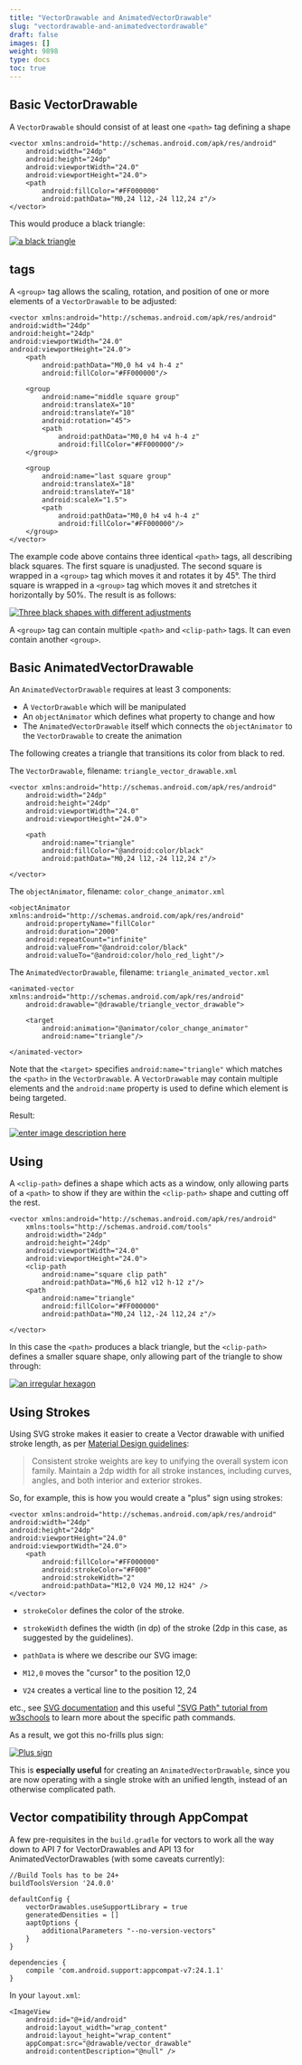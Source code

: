 ```yaml
---
title: "VectorDrawable and AnimatedVectorDrawable"
slug: "vectordrawable-and-animatedvectordrawable"
draft: false
images: []
weight: 9898
type: docs
toc: true
---
```


## Basic VectorDrawable
A `VectorDrawable` should consist of at least one `<path>` tag defining a shape

    <vector xmlns:android="http://schemas.android.com/apk/res/android"
        android:width="24dp"
        android:height="24dp"
        android:viewportWidth="24.0"
        android:viewportHeight="24.0">
        <path
            android:fillColor="#FF000000"
            android:pathData="M0,24 l12,-24 l12,24 z"/>
    </vector>

This would produce a black triangle:

[![a black triangle][1]][1]


  [1]: http://i.stack.imgur.com/Z6ccY.png

## <group> tags
A `<group>` tag allows the scaling, rotation, and position of one or more elements of a `VectorDrawable` to be adjusted:

    <vector xmlns:android="http://schemas.android.com/apk/res/android"
    android:width="24dp"
    android:height="24dp"
    android:viewportWidth="24.0"
    android:viewportHeight="24.0">
        <path
            android:pathData="M0,0 h4 v4 h-4 z"
            android:fillColor="#FF000000"/>
    
        <group
            android:name="middle square group"
            android:translateX="10"
            android:translateY="10"
            android:rotation="45">
            <path
                android:pathData="M0,0 h4 v4 h-4 z"
                android:fillColor="#FF000000"/>
        </group>

        <group
            android:name="last square group"
            android:translateX="18"
            android:translateY="18"
            android:scaleX="1.5">
            <path
                android:pathData="M0,0 h4 v4 h-4 z"
                android:fillColor="#FF000000"/>
        </group>
    </vector>

The example code above contains three identical `<path>` tags, all describing black squares. The first square is unadjusted. The second square is wrapped in a `<group>` tag which moves it and rotates it by 45°. The third square is wrapped in a `<group>` tag which moves it and stretches it horizontally by 50%. The result is as follows:

[![Three black shapes with different adjustments][1]][1]

A `<group>` tag can contain multiple `<path>` and `<clip-path>` tags. It can even contain another `<group>`.

  [1]: http://i.stack.imgur.com/ixC6R.png

## Basic AnimatedVectorDrawable
An `AnimatedVectorDrawable` requires at least 3 components:

 - A `VectorDrawable` which will be manipulated
 - An `objectAnimator` which defines what property to change and how
 - The `AnimatedVectorDrawable` itself which connects the `objectAnimator` to the `VectorDrawable` to create the animation

The following creates a triangle that transitions its color from black to red.

The `VectorDrawable`, filename: `triangle_vector_drawable.xml`

    <vector xmlns:android="http://schemas.android.com/apk/res/android"
        android:width="24dp"
        android:height="24dp"
        android:viewportWidth="24.0"
        android:viewportHeight="24.0">

        <path
            android:name="triangle"
            android:fillColor="@android:color/black"
            android:pathData="M0,24 l12,-24 l12,24 z"/>

    </vector>

The `objectAnimator`, filename: `color_change_animator.xml`

    <objectAnimator xmlns:android="http://schemas.android.com/apk/res/android"
        android:propertyName="fillColor"
        android:duration="2000"
        android:repeatCount="infinite"
        android:valueFrom="@android:color/black"
        android:valueTo="@android:color/holo_red_light"/>

The `AnimatedVectorDrawable`, filename: `triangle_animated_vector.xml`

    <animated-vector xmlns:android="http://schemas.android.com/apk/res/android"
        android:drawable="@drawable/triangle_vector_drawable">

        <target
            android:animation="@animator/color_change_animator"
            android:name="triangle"/>

    </animated-vector>

Note that the `<target>` specifies `android:name="triangle"` which matches the `<path>` in the `VectorDrawable`. A `VectorDrawable` may contain multiple elements and the `android:name` property is used to define which element is being targeted.

Result:

[![enter image description here][1]][1]


  [1]: http://i.stack.imgur.com/4j17r.gif

## Using <clip-path>
A `<clip-path>` defines a shape which acts as a window, only allowing parts of a `<path>` to show if they are within the `<clip-path>` shape and cutting off the rest.

    <vector xmlns:android="http://schemas.android.com/apk/res/android"
        xmlns:tools="http://schemas.android.com/tools"
        android:width="24dp"
        android:height="24dp"
        android:viewportWidth="24.0"
        android:viewportHeight="24.0">
        <clip-path
            android:name="square clip path"
            android:pathData="M6,6 h12 v12 h-12 z"/>
        <path
            android:name="triangle"
            android:fillColor="#FF000000"
            android:pathData="M0,24 l12,-24 l12,24 z"/>

    </vector>

In this case the `<path>` produces a black triangle, but the `<clip-path>` defines a smaller square shape, only allowing part of the triangle to show through:

[![an irregular hexagon][1]][1]


  [1]: http://i.stack.imgur.com/0ZXYD.png

## Using Strokes
Using SVG stroke makes it easier to create a Vector drawable with unified stroke length, as per [Material Design guidelines][1]:

> Consistent stroke weights are key to unifying the overall system icon family. Maintain a 2dp width for all stroke instances, including curves, angles, and both interior and exterior strokes.

So, for example, this is how you would create a "plus" sign using strokes:

    <vector xmlns:android="http://schemas.android.com/apk/res/android"
    android:width="24dp"
    android:height="24dp"
    android:viewportHeight="24.0"
    android:viewportWidth="24.0">
        <path
            android:fillColor="#FF000000"
            android:strokeColor="#F000"
            android:strokeWidth="2"
            android:pathData="M12,0 V24 M0,12 H24" />
    </vector>

- `strokeColor` defines the color of the stroke.

- `strokeWidth` defines the width (in dp) of the stroke (2dp in this case, as suggested by the guidelines).

- `pathData` is where we describe our SVG image:

- `M12,0` moves the "cursor" to the position 12,0

- `V24` creates a vertical line to the position 12, 24

etc., see [SVG documentation][2] and this useful ["SVG Path" tutorial from w3schools][3] to learn more about the specific path commands.

As a result, we got this no-frills plus sign:

[![Plus sign][4]][4]

This is **especially useful** for creating an `AnimatedVectorDrawable`, since you are now operating with a single stroke with an unified length, instead of an otherwise complicated path.


  [1]: https://material.google.com/style/icons.html#icons-system-icons
  [2]: https://www.wikiod.com/docs/svg
  [3]: http://www.w3schools.com/svg/svg_path.asp
  [4]: http://i.stack.imgur.com/W3HRu.png

## Vector compatibility through AppCompat
A few pre-requisites in the `build.gradle` for vectors to work all the way down to API 7 for VectorDrawables and API 13 for AnimatedVectorDrawables (with some caveats currently):

    //Build Tools has to be 24+
    buildToolsVersion '24.0.0'

    defaultConfig {
        vectorDrawables.useSupportLibrary = true
        generatedDensities = []
        aaptOptions {
            additionalParameters "--no-version-vectors"
        }
    }

    dependencies {
        compile 'com.android.support:appcompat-v7:24.1.1'
    }

In your `layout.xml`:

    <ImageView
        android:id="@+id/android"
        android:layout_width="wrap_content"
        android:layout_height="wrap_content"
        appCompat:src="@drawable/vector_drawable"
        android:contentDescription="@null" />

